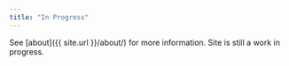```yaml
---
title: "In Progress"
---
```


See [about]({{ site.url }}/about/) for more information. Site is still a work in progress.